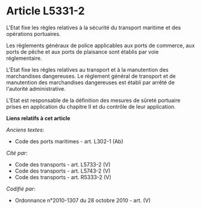 # Article L5331-2

L'Etat fixe les règles relatives à la sécurité du transport maritime et des opérations portuaires.

Les règlements généraux de police applicables aux ports de commerce, aux ports de pêche et aux ports de plaisance sont
établis par voie réglementaire.

L'Etat fixe les règles relatives au transport et à la manutention des marchandises dangereuses. Le règlement général de
transport et de manutention des marchandises dangereuses est établi par arrêté de l'autorité administrative.

L'Etat est responsable de la définition des mesures de sûreté portuaire prises en application du chapitre II et du contrôle
de leur application.

**Liens relatifs à cet article**

_Anciens textes_:

  - Code des ports maritimes - art. L302-1 (Ab)

_Cité par_:

  - Code des transports - art. L5733-2 (V)
  - Code des transports - art. L5743-2 (V)
  - Code des transports - art. R5333-2 (V)

_Codifié par_:

  - Ordonnance n°2010-1307 du 28 octobre 2010 - art. (V)
